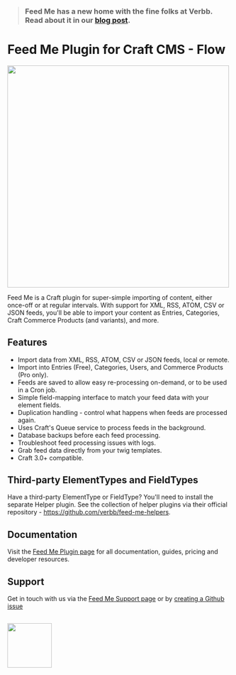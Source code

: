 > 
> ### Feed Me has a new home with the fine folks at Verbb. Read about it in our [blog post](https://verbb.io/blog/welcome-to-verbb).
>

# Feed Me Plugin for Craft CMS - Flow 

<img width="500" src="https://verbb.io/uploads/plugins/feed-me/_800x455_crop_center-center/feed-me-social-card.png">

Feed Me is a Craft plugin for super-simple importing of content, either once-off or at regular intervals. With support for XML, RSS, ATOM, CSV or JSON feeds, you'll be able to import your content as Entries, Categories, Craft Commerce Products (and variants), and more.

## Features

- Import data from XML, RSS, ATOM, CSV or JSON feeds, local or remote.
- Import into Entries (Free), Categories, Users, and Commerce Products (Pro only).
- Feeds are saved to allow easy re-processing on-demand, or to be used in a Cron job.
- Simple field-mapping interface to match your feed data with your element fields.
- Duplication handling - control what happens when feeds are processed again.
- Uses Craft's Queue service to process feeds in the background.
- Database backups before each feed processing.
- Troubleshoot feed processing issues with logs.
- Grab feed data directly from your twig templates.
- Craft 3.0+ compatible.

## Third-party ElementTypes and FieldTypes

Have a third-party ElementType or FieldType? You'll need to install the separate Helper plugin. See the collection of helper plugins via their official repository - https://github.com/verbb/feed-me-helpers.
 
## Documentation

Visit the [Feed Me Plugin page](https://verbb.io/craft-plugins/feed-me) for all documentation, guides, pricing and developer resources.

## Support

Get in touch with us via the [Feed Me Support page](https://verbb.io/craft-plugins/feed-me/support) or by [creating a Github issue](/verbb/feed-me/issues)

<h2></h2>

<a href="https://verbb.io" target="_blank">
  <img width="100" src="https://verbb.io/assets/img/verbb-pill.svg">
</a>
